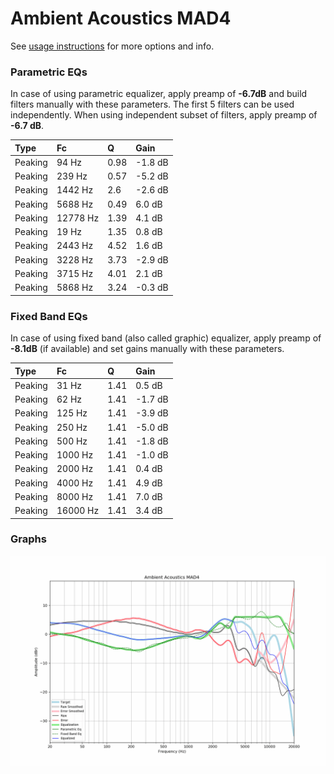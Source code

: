 # Ambient Acoustics MAD4
See [usage instructions](https://github.com/jaakkopasanen/AutoEq#usage) for more options and info.

### Parametric EQs
In case of using parametric equalizer, apply preamp of **-6.7dB** and build filters manually
with these parameters. The first 5 filters can be used independently.
When using independent subset of filters, apply preamp of **-6.7 dB**.

| Type    | Fc       |    Q | Gain    |
|:--------|:---------|:-----|:--------|
| Peaking | 94 Hz    | 0.98 | -1.8 dB |
| Peaking | 239 Hz   | 0.57 | -5.2 dB |
| Peaking | 1442 Hz  | 2.6  | -2.6 dB |
| Peaking | 5688 Hz  | 0.49 | 6.0 dB  |
| Peaking | 12778 Hz | 1.39 | 4.1 dB  |
| Peaking | 19 Hz    | 1.35 | 0.8 dB  |
| Peaking | 2443 Hz  | 4.52 | 1.6 dB  |
| Peaking | 3228 Hz  | 3.73 | -2.9 dB |
| Peaking | 3715 Hz  | 4.01 | 2.1 dB  |
| Peaking | 5868 Hz  | 3.24 | -0.3 dB |

### Fixed Band EQs
In case of using fixed band (also called graphic) equalizer, apply preamp of **-8.1dB**
(if available) and set gains manually with these parameters.

| Type    | Fc       |    Q | Gain    |
|:--------|:---------|:-----|:--------|
| Peaking | 31 Hz    | 1.41 | 0.5 dB  |
| Peaking | 62 Hz    | 1.41 | -1.7 dB |
| Peaking | 125 Hz   | 1.41 | -3.9 dB |
| Peaking | 250 Hz   | 1.41 | -5.0 dB |
| Peaking | 500 Hz   | 1.41 | -1.8 dB |
| Peaking | 1000 Hz  | 1.41 | -1.0 dB |
| Peaking | 2000 Hz  | 1.41 | 0.4 dB  |
| Peaking | 4000 Hz  | 1.41 | 4.9 dB  |
| Peaking | 8000 Hz  | 1.41 | 7.0 dB  |
| Peaking | 16000 Hz | 1.41 | 3.4 dB  |

### Graphs
![](./Ambient%20Acoustics%20MAD4.png)